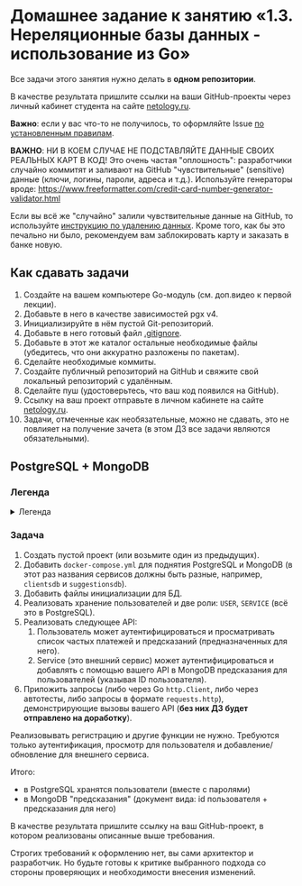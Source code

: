 # Домашнее задание к занятию «1.3. Нереляционные базы данных - использование из Go»

Все задачи этого занятия нужно делать в **одном репозитории**.

В качестве результата пришлите ссылки на ваши GitHub-проекты через личный кабинет студента на сайте [netology.ru](https://netology.ru).

**Важно**: если у вас что-то не получилось, то оформляйте Issue [по установленным правилам](../report-requirements.md).

**ВАЖНО**: НИ В КОЕМ СЛУЧАЕ НЕ ПОДСТАВЛЯЙТЕ ДАННЫЕ СВОИХ РЕАЛЬНЫХ КАРТ В КОД! Это очень частая "оплошность": разработчики случайно коммитят и заливают на GitHub "чувствительные" (sensitive) данные (ключи, логины, пароли, адреса и т.д.). Используйте генераторы вроде: https://www.freeformatter.com/credit-card-number-generator-validator.html

Если вы всё же "случайно" залили чувствительные данные на GitHub, то используйте [инструкцию по удалению данных](https://help.github.com/en/github/authenticating-to-github/removing-sensitive-data-from-a-repository). Кроме того, как бы это печально ни было, рекомендуем вам заблокировать карту и заказать в банке новую.

## Как сдавать задачи

1. Создайте на вашем компьютере Go-модуль (см. доп.видео к первой лекции).
1. Добавьте в него в качестве зависимостей pgx v4.
1. Инициализируйте в нём пустой Git-репозиторий.
1. Добавьте в него готовый файл [.gitignore](../.gitignore).
1. Добавьте в этот же каталог остальные необходимые файлы (убедитесь, что они аккуратно разложены по пакетам).
1. Сделайте необходимые коммиты.
1. Создайте публичный репозиторий на GitHub и свяжите свой локальный репозиторий с удалённым.
1. Сделайте пуш (удостоверьтесь, что ваш код появился на GitHub).
1. Ссылку на ваш проект отправьте в личном кабинете на сайте [netology.ru](https://netology.ru).
1. Задачи, отмеченные как необязательные, можно не сдавать, это не повлияет на получение зачета (в этом ДЗ все задачи являются обязательными).

## PostgreSQL + MongoDB

### Легенда

<details>
<summary>Легенда</summary>

В прошлом ДЗ вы проектировали базу для хранения частых платежей и предсказаний.  

Пример того, как это выглядело:

![](../02_mongodb/pic/payments01.png)

![](../02_mongodb/pic/payments02.png)

А в позапрошлом вы реализовывали механизмы разграничения доступа.

Пришло время соединить их в одном приложении, которое будет взаимодействовать и с PostgreSQL, и с MongoDB.

</details>

### Задача

1. Создать пустой проект (или возьмите один из предыдущих).
1. Добавить `docker-compose.yml` для поднятия PostgreSQL и MongoDB (в этот раз названия сервисов должны быть разные, например, `clientsdb` и `suggestionsdb`).
1. Добавить файлы инициализации для БД.
1. Реализовать хранение пользователей и две роли: `USER`, `SERVICE` (всё это в PostgreSQL).
1. Реализовать следующее API:
    1. Пользователь может аутентифицироваться и просматривать список частых платежей и предсказаний (предназначенных для него).
    1. Service (это внешний сервис) может аутентифицироваться и добавлять с помощью вашего API в MongoDB предсказания для пользователей (указывая ID пользователя).
1. Приложить запросы (либо через Go `http.Client`, либо через автотесты, либо запросы в формате `requests.http`), демонстрирующие вызовы вашего API (**без них ДЗ будет отправлено на доработку**).

Реализовывать регистрацию и другие функции не нужно. Требуются только аутентификация, просмотр для пользователя и добавление/обновление для внешнего сервиса. 

Итого:
* в PostgreSQL хранятся пользователи (вместе с паролями)
* в MongoDB "предсказания" (документ вида: id пользователя + предсказания для него)

В качестве результата пришлите ссылку на ваш GitHub-проект, в котором реализованы описанные выше требования.

Строгих требований к оформлению нет, вы сами архитектор и разработчик. Но будьте готовы к критике выбранного подхода со стороны проверяющих и необходимости внесения изменений.
